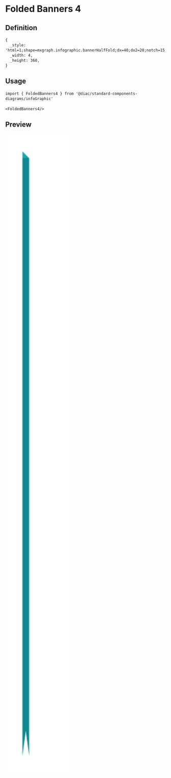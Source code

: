 # Folded Banners 4

## Definition

```
{
  _style: 'html=1;shape=mxgraph.infographic.bannerHalfFold;dx=40;dx2=20;notch=15;fillColor=#12AAB5;strokeColor=none;align=left;verticalAlign=top;fontColor=#ffffff;fontSize=14;fontStyle=1;spacingLeft=25;spacingTop=5;',
  _width: 4,
  _height: 360,
}
```

## Usage

```
import { FoldedBanners4 } from '@diac/standard-components-diagrams/infoGraphic'

<FoldedBanners4/>
```

## Preview

<img src="./folded-banners-4.png" width="200"/>
